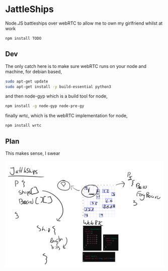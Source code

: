 # JattleShips

Node.JS battleships over webRTC to allow me to own my girlfriend whilst at work

```sh
npm install TODO
```

## Dev

The only catch here is to make sure webRTC runs on your node and machine, for debian based,

```sh
sudo apt-get update
sudo apt-get install -y build-essential python3
```

and then node-gyp which is a build tool for node,

```sh
npm install -g node-gyp node-pre-gy
```

finally wrtc, which is the webRTC implementation for node,

```sh
npm install wrtc
```

## Plan

This makes sense, I swear

![alt text](plan.png)
